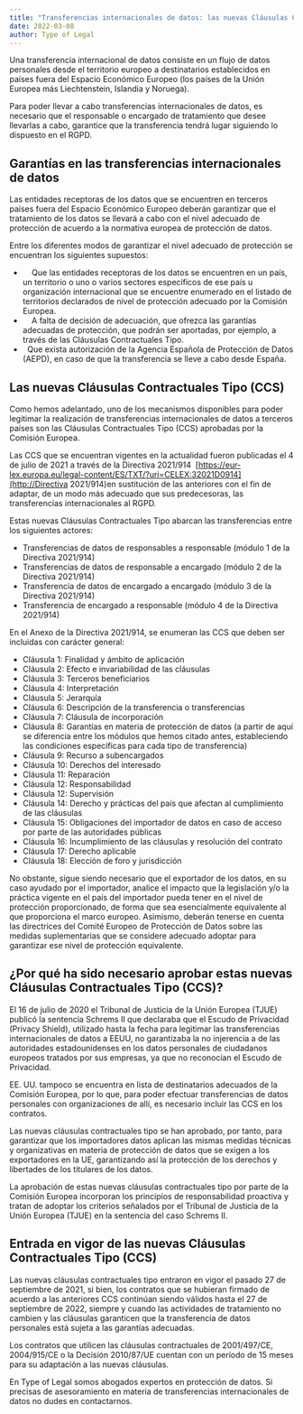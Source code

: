```yaml
---
title: "Transferencias internacionales de datos: las nuevas Cláusulas Contractuales Tipo (CCS)"
date: 2022-03-08
author: Type of Legal
---
```


Una transferencia internacional de datos consiste en un flujo de datos personales desde el territorio europeo a destinatarios establecidos en países fuera del Espacio Económico Europeo (los países de la Unión Europea más Liechtenstein, Islandia y Noruega).

Para poder llevar a cabo transferencias internacionales de datos, es necesario que el responsable o encargado de tratamiento que desee llevarlas a cabo, garantice que la transferencia tendrá lugar siguiendo lo dispuesto en el RGPD.

**Garantías en las transferencias internacionales de datos**
------------------------------------------------------------

Las entidades receptoras de los datos que se encuentren en terceros países fuera del Espacio Económico Europeo deberán garantizar que el tratamiento de los datos se llevará a cabo con el nivel adecuado de protección de acuerdo a la normativa europea de protección de datos.

Entre los diferentes modos de garantizar el nivel adecuado de protección se encuentran los siguientes supuestos:

*       Que las entidades receptoras de los datos se encuentren en un país, un territorio o uno o varios sectores específicos de ese país u organización internacional que se encuentre enumerado en el listado de territorios declarados de nivel de protección adecuado por la Comisión Europea.
*       A falta de decisión de adecuación, que ofrezca las garantías adecuadas de protección, que podrán ser aportadas, por ejemplo, a través de las Cláusulas Contractuales Tipo.
*     Que exista autorización de la Agencia Española de Protección de Datos (AEPD), en caso de que la transferencia se lleve a cabo desde España.

**Las nuevas Cláusulas Contractuales Tipo (CCS)**
-------------------------------------------------

Como hemos adelantado, uno de los mecanismos disponibles para poder legitimar la realización de transferencias internacionales de datos a terceros países son las Cláusulas Contractuales Tipo (CCS) aprobadas por la Comisión Europea.

Las CCS que se encuentran vigentes en la actualidad fueron publicadas el 4 de julio de 2021 a través de la Directiva 2021/914  [https://eur-lex.europa.eu/legal-content/ES/TXT/?uri=CELEX:32021D0914](http://Directiva 2021/914)en sustitución de las anteriores con el fin de adaptar, de un modo más adecuado que sus predecesoras, las transferencias internacionales al RGPD.

Estas nuevas Cláusulas Contractuales Tipo abarcan las transferencias entre los siguientes actores:

*   Transferencias de datos de responsables a responsable (módulo 1 de la Directiva 2021/914)
*   Transferencias de datos de responsable a encargado (módulo 2 de la Directiva 2021/914)
*   Transferencia de datos de encargado a encargado (módulo 3 de la Directiva 2021/914)
*   Transferencia de encargado a responsable (módulo 4 de la Directiva 2021/914)

En el Anexo de la Directiva 2021/914, se enumeran las CCS que deben ser incluidas con carácter general:

*   Cláusula 1: Finalidad y ámbito de aplicación
*   Cláusula 2: Efecto e invariabilidad de las cláusulas
*   Cláusula 3: Terceros beneficiarios
*   Cláusula 4: Interpretación
*   Cláusula 5: Jerarquía
*   Cláusula 6: Descripción de la transferencia o transferencias
*   Cláusula 7: Cláusula de incorporación
*   Cláusula 8: Garantías en materia de protección de datos (a partir de aquí se diferencia entre los módulos que hemos citado antes, estableciendo las condiciones específicas para cada tipo de transferencia)
*   Cláusula 9: Recurso a subencargados
*   Cláusula 10: Derechos del interesado
*   Cláusula 11: Reparación
*   Cláusula 12: Responsabilidad
*   Cláusula 12: Supervisión
*   Cláusula 14: Derecho y prácticas del país que afectan al cumplimiento de las cláusulas
*   Cláusula 15: Obligaciones del importador de datos en caso de acceso por parte de las autoridades públicas
*   Cláusula 16: Incumplimiento de las cláusulas y resolución del contrato
*   Cláusula 17: Derecho aplicable
*   Cláusula 18: Elección de foro y jurisdicción

No obstante, sigue siendo necesario que el exportador de los datos, en su caso ayudado por el importador, analice el impacto que la legislación y/o la práctica vigente en el país del importador pueda tener en el nivel de protección proporcionado, de forma que sea esencialmente equivalente al que proporciona el marco europeo. Asimismo, deberán tenerse en cuenta las directrices del Comité Europeo de Protección de Datos sobre las medidas suplementarias que se considere adecuado adoptar para garantizar ese nivel de protección equivalente.  
  

**¿Por qué ha sido necesario aprobar estas nuevas Cláusulas Contractuales Tipo (CCS)?**
---------------------------------------------------------------------------------------

El 16 de julio de 2020 el Tribunal de Justicia de la Unión Europea (TJUE) publicó la sentencia Schrems II que declaraba que el Escudo de Privacidad (Privacy Shield), utilizado hasta la fecha para legitimar las transferencias internacionales de datos a EEUU, no garantizaba la no injerencia a de las autoridades estadounidenses en los datos personales de ciudadanos europeos tratados por sus empresas, ya que no reconocían el Escudo de Privacidad.

EE. UU. tampoco se encuentra en lista de destinatarios adecuados de la Comisión Europea, por lo que, para poder efectuar transferencias de datos personales con organizaciones de allí, es necesario incluir las CCS en los contratos.

Las nuevas cláusulas contractuales tipo se han aprobado, por tanto, para garantizar que los importadores datos aplican las mismas medidas técnicas y organizativas en materia de protección de datos que se exigen a los exportadores en la UE, garantizando así la protección de los derechos y libertades de los titulares de los datos.

La aprobación de estas nuevas cláusulas contractuales tipo por parte de la Comisión Europea incorporan los principios de responsabilidad proactiva y tratan de adoptar los criterios señalados por el Tribunal de Justicia de la Unión Europea (TJUE) en la sentencia del caso Schrems II.

**Entrada en vigor de las nuevas Cláusulas Contractuales Tipo (CCS)**
---------------------------------------------------------------------

Las nuevas cláusulas contractuales tipo entraron en vigor el pasado 27 de septiembre de 2021, si bien, los contratos que se hubieran firmado de acuerdo a las anteriores CCS continúan siendo válidos hasta el 27 de septiembre de 2022, siempre y cuando las actividades de tratamiento no cambien y las cláusulas garanticen que la transferencia de datos personales está sujeta a las garantías adecuadas.

Los contratos que utilicen las cláusulas contractuales de 2001/497/CE, 2004/915/CE o la Decisión 2010/87/UE cuentan con un período de 15 meses para su adaptación a las nuevas cláusulas.

En Type of Legal somos abogados expertos en protección de datos. Si precisas de asesoramiento en materia de transferencias internacionales de datos no dudes en contactarnos.
